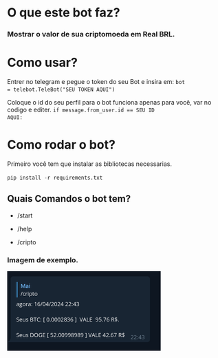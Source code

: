 # O que este bot faz?

### Mostrar o valor de sua criptomoeda em Real BRL.

# Como usar?
Entrer no telegram e pegue o token do seu Bot e insira em:
<code>bot = telebot.TeleBot("SEU TOKEN AQUI")</code>

Coloque o id do seu perfil para o bot funciona apenas para você, var no codigo e editer.
<code>if message.from_user.id == SEU ID AQUI:</code>

# Como rodar o bot?
Primeiro você tem que instalar as bibliotecas necessarias.

`pip install -r requirements.txt`

## Quais Comandos o bot tem?
+ /start
- /help
* /cripto


### Imagem de exemplo.
<img src="img/Captura de tela_2024-04-16_23-45-53.png">